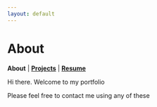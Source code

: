 ```yaml
---
layout: default
---
```


# About
<b>About</b> | <b>[Projects](./projects.html)</b> | <b>[Resume](./resume.html)</b>

<p>Hi there. Welcome to my portfolio</p>

<p>Please feel free to contact me using any of these </p>